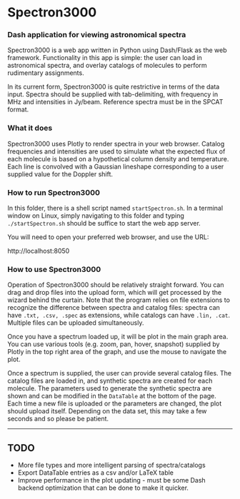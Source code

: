 # Spectron3000

### Dash application for viewing astronomical spectra

Spectron3000 is a web app written in Python using Dash/Flask as the
web framework. Functionality in this app is simple: the user can load
in astronomical spectra, and overlay catalogs of molecules to perform
rudimentary assignments.

In its current form, Spectron3000 is quite restrictive in terms of the
data input. Spectra should be supplied with tab-delimiting, with frequency
in MHz and intensities in Jy/beam. Reference spectra must be in the SPCAT
format.

### What it does

Spectron3000 uses Plotly to render spectra in your web browser. Catalog
frequencies and intensities are used to simulate what the expected flux
of each molecule is based on a hypothetical column density and temperature.
Each line is convolved with a Gaussian lineshape corresponding to a user
supplied value for the Doppler shift.

### How to run Spectron3000

In this folder, there is a shell script named `startSpectron.sh`. In a
terminal window on Linux, simply navigating to this folder and typing
`./startSpectron.sh` should be suffice to start the web app server.

You will need to open your preferred web browser, and use the URL:

http://localhost:8050

### How to use Spectron3000

Operation of Spectron3000 should be relatively straight forward. You
can drag and drop files into the upload form, which will get processed
by the wizard behind the curtain. Note that the program relies on file
extensions to recognize the difference between spectra and catalog files:
spectra can have `.txt, .csv, .spec` as extensions, while catalogs can
have `.lin, .cat`. Multiple files can be uploaded simultaneously.

Once you have a spectrum loaded up, it will be plot in the main graph
area. You can use various tools (e.g. zoom, pan, hover, snapshot) supplied
by Plotly in the top right area of the graph, and use the mouse to navigate
the plot.

Once a spectrum is supplied, the user can provide several catalog files.
The catalog files are loaded in, and synthetic spectra are created for each
molecule. The parameters used to generate the synthetic spectra are shown
and can be modified in the `DataTable` at the bottom of the page. Each time
a new file is uploaded or the parameters are changed, the plot should
upload itself. Depending on the data set, this may take a few seconds and
so please be patient.

---

## TODO

- More file types and more intelligent parsing of spectra/catalogs
- Export DataTable entries as a csv and/or LaTeX table
- Improve performance in the plot updating - must be some Dash backend
optimization that can be done to make it quicker.
